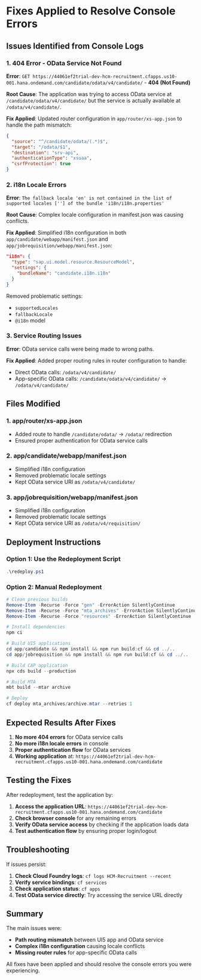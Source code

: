# Fixes Applied to Resolve Console Errors

## Issues Identified from Console Logs

### 1. **404 Error - OData Service Not Found**
**Error**: `GET https://44061ef2trial-dev-hcm-recruitment.cfapps.us10-001.hana.ondemand.com/candidate/odata/v4/candidate/` - **404 (Not Found)**

**Root Cause**: The application was trying to access OData service at `/candidate/odata/v4/candidate/` but the service is actually available at `/odata/v4/candidate/`.

**Fix Applied**: Updated router configuration in `app/router/xs-app.json` to handle the path mismatch:

```json
{
  "source": "^/candidate/odata/(.*)$",
  "target": "/odata/$1",
  "destination": "srv-api",
  "authenticationType": "xsuaa",
  "csrfProtection": true
}
```

### 2. **i18n Locale Errors**
**Error**: `The fallback locale 'en' is not contained in the list of supported locales [''] of the bundle 'i18n/i18n.properties'`

**Root Cause**: Complex locale configuration in manifest.json was causing conflicts.

**Fix Applied**: Simplified i18n configuration in both `app/candidate/webapp/manifest.json` and `app/jobrequisition/webapp/manifest.json`:

```json
"i18n": {
  "type": "sap.ui.model.resource.ResourceModel",
  "settings": {
    "bundleName": "candidate.i18n.i18n"
  }
}
```

Removed problematic settings:
- `supportedLocales`
- `fallbackLocale`
- `@i18n` model

### 3. **Service Routing Issues**
**Error**: OData service calls were being made to wrong paths.

**Fix Applied**: Added proper routing rules in router configuration to handle:
- Direct OData calls: `/odata/v4/candidate/`
- App-specific OData calls: `/candidate/odata/v4/candidate/` → `/odata/v4/candidate/`

## Files Modified

### 1. **app/router/xs-app.json**
- Added route to handle `/candidate/odata/` → `/odata/` redirection
- Ensured proper authentication for OData service calls

### 2. **app/candidate/webapp/manifest.json**
- Simplified i18n configuration
- Removed problematic locale settings
- Kept OData service URI as `/odata/v4/candidate/`

### 3. **app/jobrequisition/webapp/manifest.json**
- Simplified i18n configuration
- Removed problematic locale settings
- Kept OData service URI as `/odata/v4/requisition/`

## Deployment Instructions

### Option 1: Use the Redeployment Script
```powershell
.\redeploy.ps1
```

### Option 2: Manual Redeployment
```powershell
# Clean previous builds
Remove-Item -Recurse -Force "gen" -ErrorAction SilentlyContinue
Remove-Item -Recurse -Force "mta_archives" -ErrorAction SilentlyContinue
Remove-Item -Recurse -Force "resources" -ErrorAction SilentlyContinue

# Install dependencies
npm ci

# Build UI5 applications
cd app/candidate && npm install && npm run build:cf && cd ../..
cd app/jobrequisition && npm install && npm run build:cf && cd ../..

# Build CAP application
npx cds build --production

# Build MTA
mbt build --mtar archive

# Deploy
cf deploy mta_archives/archive.mtar --retries 1
```

## Expected Results After Fixes

1. **No more 404 errors** for OData service calls
2. **No more i18n locale errors** in console
3. **Proper authentication flow** for OData services
4. **Working application** at: `https://44061ef2trial-dev-hcm-recruitment.cfapps.us10-001.hana.ondemand.com/candidate`

## Testing the Fixes

After redeployment, test the application by:

1. **Access the application URL**: `https://44061ef2trial-dev-hcm-recruitment.cfapps.us10-001.hana.ondemand.com/candidate`
2. **Check browser console** for any remaining errors
3. **Verify OData service access** by checking if the application loads data
4. **Test authentication flow** by ensuring proper login/logout

## Troubleshooting

If issues persist:

1. **Check Cloud Foundry logs**: `cf logs HCM-Recruitment --recent`
2. **Verify service bindings**: `cf services`
3. **Check application status**: `cf apps`
4. **Test OData service directly**: Try accessing the service URL directly

## Summary

The main issues were:
- **Path routing mismatch** between UI5 app and OData service
- **Complex i18n configuration** causing locale conflicts
- **Missing router rules** for app-specific OData calls

All fixes have been applied and should resolve the console errors you were experiencing.

